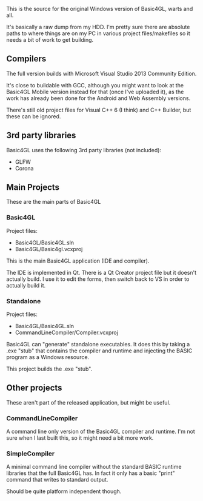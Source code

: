 This is the source for the original Windows version of Basic4GL, warts and all.

It's basically a raw dump from my HDD. I'm pretty sure there are absolute paths to where things are on my PC in various project files/makefiles so it needs a bit of work to get building.

Compilers
---------

The full version builds with Microsoft Visual Studio 2013 Community Edition.

It's close to buildable with GCC, although you might want to look at the Basic4GL Mobile version instead for that (once I've uploaded it), as the work has already been done for the Android and Web Assembly versions.

There's still old project files for Visual C++ 6 (I think) and C++ Builder, but these can be ignored.

3rd party libraries
-------------------

Basic4GL uses the following 3rd party libraries (not included):
* GLFW
* Corona

Main Projects
-------------

These are the main parts of Basic4GL

### Basic4GL

Project files:
* Basic4GL/Basic4GL.sln
* Basic4GL/Basic4gl.vcxproj

This is the main Basic4GL application (IDE and compiler).

The IDE is implemented in Qt. There is a Qt Creator project file but it doesn't actually build. I use it to edit the forms, then switch back to VS in order to actually build it.

### Standalone

Project files:
* Basic4GL/Basic4GL.sln
* CommandLineCompiler/Compiler.vcxproj

Basic4GL can "generate" standalone executables. It does this by taking a .exe "stub" that contains the compiler and runtime and injecting the BASIC program as a Windows resource.

This project builds the .exe "stub".

Other projects
--------------

These aren't part of the released application, but might be useful.

### CommandLineCompiler

A command line only version of the Basic4GL compiler and runtime.
I'm not sure when I last built this, so it might need a bit more work.

### SimpleCompiler

A minimal command line compiler without the standard BASIC runtime libraries that the full Basic4GL has. In fact it only has a basic "print" command that writes to standard output.

Should be quite platform independent though.